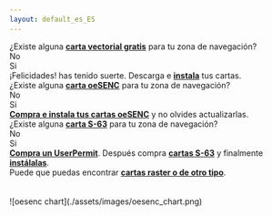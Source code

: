 ```yaml
---
layout: default_es_ES
---
```

<div class="questions">
<div class="questionok question">
¿Existe alguna <a href="https://opencpn.org/OpenCPN/info/chartsource.html"><strong>carta vectorial gratis</strong></a> para tu zona de navegación?
</div>
</div>
<div class="arrows">
<div class="answer col1 inline">
<i class="down"></i>
</div>
<div class="answer col2 inline">
<i class="down"></i>
</div>
</div>
<div class="separator"></div>
<div class="answers">
<div class="answer col1 inline">
<div class="yesno no">
No
</div>
</div>
<div class="answer col2 inline">
<div class="yesno yes">
Si
</div>
</div>
<div class="answer col3 inline">
<i class="right"></i>
</div>
<div class="answer col4 inline">
<div class="questionok ok">
¡Felicidades! has tenido suerte. Descarga e <a href="https://opencpn.org/wiki/dokuwiki/doku.php?id=opencpn:opencpn_user_manual:getting_started:chart_installation"><strong>instala</strong></a> tus cartas.
</div>
</div>
</div>
<div class="separator"></div>
<div class="arrows">
<div class="answer col1 inline">
<i class="down"></i>
</div>
</div>
<div class="questions">
<div class="questionok question">
¿Existe alguna <a href="https://o-charts.org/shop/index.php?id_category=8&controller=category"><strong> carta oeSENC</strong></a> para tu zona de navegación?
</div>
</div>
<div class="arrows">
<div class="answer col1 inline">
<i class="down"></i>
</div>
<div class="answer col2 inline">
<i class="down"></i>
</div>
</div>
<div class="separator"></div>
<div class="answers">
<div class="answer col1 inline">
<div class="yesno no">
No
</div>
</div>
<div class="answer col2 inline">
<div class="yesno yes">
Si
</div>
</div>
<div class="answer col3 inline">
<i class="right"></i>
</div>
<div class="answer col4 inline">
<div class="questionok ok">
<a href="./oesenc_en_US.html"><strong>Compra e instala tus cartas oeSENC</strong></a> y no olvides actualizarlas.
</div>
</div>
</div>
<div class="separator"></div>
<div class="arrows">
<div class="answer col1 inline">
<i class="down"></i>
</div>
</div>
<div class="questions">
<div class="questionok question">
¿Existe alguna <a href="https://www.chartworld.com/shop/off_enc"><strong>carta S-63</strong></a> para tu zona de navegación?
</div>
</div>
<div class="arrows">
<div class="answer col1 inline">
<i class="down"></i>
</div>
<div class="answer col2 inline">
<i class="down"></i>
</div>
</div>
<div class="separator"></div>
<div class="answers">
<div class="answer col1 inline">
<div class="yesno no">
No
</div>
</div>
<div class="answer col2 inline">
<div class="yesno yes">
Si
</div>
</div>
<div class="answer col3 inline">
<i class="right"></i>
</div>
<div class="answer col4 inline">
<div class="questionok ok">
<a href="https://o-charts.org/shop/index.php?id_category=6&controller=category"><strong>Compra un UserPermit</strong></a>. Después compra <a href="https://www.chartworld.com/shop/off_enc"><strong>cartas S-63</strong></a> y finalmente <a href="./s63_en_US.html"><strong>instálalas</strong></a>.
</div>
</div>
</div>
<div class="separator"></div>
<div class="arrows">
<div class="answer col1 inline">
<i class="down"></i>
</div>
</div>
<div class="questions">
<div class="questionok question">
Puede que puedas encontrar <a href="https://opencpn.org/OpenCPN/info/chartsource.html"><strong>cartas raster o de otro tipo</strong></a>.
</div>
</div>
<br><br>
![oesenc chart](./assets/images/oesenc_chart.png)
